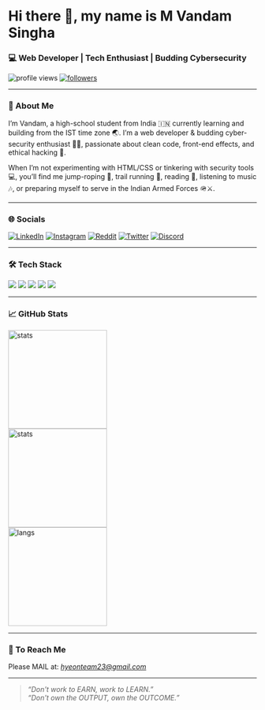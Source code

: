 # Hi there 👋, my name is M Vandam Singha
### 💻 Web Developer | Tech Enthusiast | Budding Cybersecurity

<p>
  <img src="https://komarev.com/ghpvc/?username=lightbrigadeofficial&label=Profile%20Views&color=0e75b6&style=flat" alt="profile views" /> 
  <a href="https://github.com/YourUserName?tab=followers">
    <img src="https://img.shields.io/github/followers/lightbrigadeofficial?label=Followers&style=social" alt="followers" />
  </a>
</p>

---

### 🚀 About Me  
I’m Vandam, a high-school student from India 🇮🇳 currently learning and building from the IST time zone 🌏. I’m a web developer & budding cyber-security enthusiast 🧑‍💻, passionate about clean code, front-end effects, and ethical hacking 🔐.

When I’m not experimenting with HTML/CSS or tinkering with security tools 💻, you’ll find me jump-roping 🦘, trail running 🏃, reading 📖, listening to music 🎶, or preparing myself to serve in the Indian Armed Forces 🪖⚔️.

---

### 🌐 Socials 

[![LinkedIn](https://img.shields.io/badge/LinkedIn-0077B5?style=for-the-badge&logo=linkedin&logoColor=white)](https://www.linkedin.com/in/m-vandam-singha-351264326/)
[![Instagram](https://img.shields.io/badge/Instagram-E4405F?style=for-the-badge&logo=instagram&logoColor=white)](https://www.instagram.com/vandam.io/) 
[![Reddit](https://img.shields.io/badge/Reddit-FF4500?style=for-the-badge&logo=reddit&logoColor=white)](https://www.reddit.com/user/One-Composer7837/) 
[![Twitter](https://img.shields.io/badge/Twitter-1DA1F2?style=for-the-badge&logo=twitter&logoColor=white)](https://x.com/tx_aaron_3125) 
[![Discord](https://img.shields.io/badge/Discord-5865F2?style=for-the-badge&logo=discord&logoColor=white)](https://discord.com/users/vandam.dev) 

---

### 🛠️ Tech Stack  
<p>
  <img src="https://img.shields.io/badge/-HTML5-E34F26?logo=html5&logoColor=white&style=for-the-badge" />
  <img src="https://img.shields.io/badge/-CSS3-1572B6?logo=css3&logoColor=white&style=for-the-badge" />
  <img src="https://img.shields.io/badge/-JavaScript-F7DF1E?logo=javascript&logoColor=black&style=for-the-badge" />
  <img src="https://img.shields.io/badge/-Git-F05032?logo=git&logoColor=white&style=for-the-badge" />
  <img src="https://img.shields.io/badge/-Linux-000000?logo=linux&logoColor=white&style=for-the-badge" />
</p>

---

### 📈 GitHub Stats  
<p>
  <img src="https://github-readme-stats.vercel.app/api?username=lightbrigadeofficial&show_icons=true&theme=radical" alt="stats" height="200" /> <br>
  <img src="https://github-readme-streak-stats.herokuapp.com/?user=AjmalShahabudeen&theme=radical&hide_border=false" alt="stats" height="200" /> <br>
  <img src="https://github-readme-stats.vercel.app/api/top-langs/?username=lightbrigadeofficial&layout=compact&theme=radical" alt="langs" height="200" />
</p>

---

### 📩 To Reach Me

Please MAIL at: [<i>hyeonteam23@gmail.com<i>](mailto:hyeonteam23@gmail.com)

---

> *“Don't work to EARN, work to LEARN.”* <br>
> *“Don't own the OUTPUT, own the OUTCOME.”*
